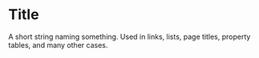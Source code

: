 # Title

<script type="application/ld+json">
  {
    "@context": {
      "rdfs": "http://www.w3.org/2000/01/rdf-schema#",
      "rdf": "http://www.w3.org/1999/02/22-rdf-syntax-ns#",
      "xsd": "http://www.w3.org/2001/XMLSchema#",
      "iolanta": "https://iolanta.tech/",
      "iolanta:hasDefaultFacet": {
        "@type": "@id"
      },
      "rdfs:subClassOf": {
        "@type": "@id"
      }
    },
    "rdfs:label": "Title",
    "rdfs:description": "A short string naming something. Used in links, lists, page titles, property tables, and many other cases.",
    "rdfs:subClassOf": "xsd:string",
    "@type": "rdf:Datatype",
    "iolanta:hasDefaultFacet": "python://iolanta.facets.title.TitleFacet"
  }
</script>

A short string naming something. Used in links, lists, page titles, property tables, and many other cases.
